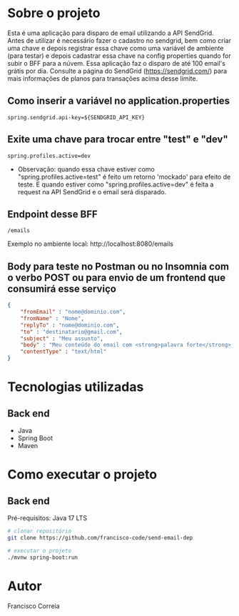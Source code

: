 # Sobre o projeto

Esta é uma aplicação para disparo de email utilizando a API SendGrid. Antes de utilizar é necessário fazer o cadastro no sendgrid, bem como criar uma chave e depois 
registrar essa chave como uma variável de ambiente (para testar) e depois cadastrar essa chave na config properties quando for subir o BFF para a núvem.
Essa aplicação faz o disparo de até 100 email's grátis por dia. Consulte a página do SendGrid (https://sendgrid.com/) para mais informações de planos para transações acima desse limite.



## Como inserir a variável no application.properties
```
spring.sendgrid.api-key=${SENDGRID_API_KEY}
```


## Exite uma chave para trocar entre "test" e "dev"
```
spring.profiles.active=dev
```

- Observação: quando essa chave estiver como "spring.profiles.active=test" é feito um retorno 'mockado' para efeito de teste. E quando estiver 
como "spring.profiles.active=dev" é feita a request na API SendGrid e o email será disparado.


## Endpoint desse BFF
```
/emails
```

Exemplo no ambiente local: http://localhost:8080/emails


## Body para teste no Postman ou no Insomnia com o verbo POST ou para envio de um frontend que consumirá esse serviço
```json
{
    "fromEmail" : "nome@dominio.com",
    "fromName" : "Nome",
    "replyTo" : "nome@dominio.com",
    "to" : "destinatario@gmail.com",
    "subject" : "Meu assunto",
    "body" : "Meu conteúdo do email com <strong>palavra forte</strong> destacada.",
    "contentType" : "text/html"
}
```


# Tecnologias utilizadas
## Back end
- Java
- Spring Boot
- Maven


# Como executar o projeto

## Back end
Pré-requisitos: Java 17 LTS

```bash
# clonar repositório
git clone https://github.com/francisco-code/send-email-dep

# executar o projeto
./mvnw spring-boot:run
```


# Autor
Francisco Correia

